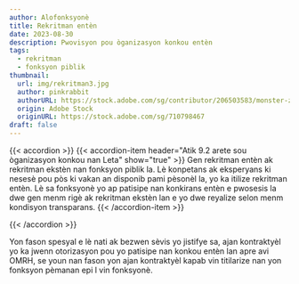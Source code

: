 ```yaml
---
author: Alofonksyonè
title: Rekritman entèn
date: 2023-08-30
description: Pwovisyon pou òganizasyon konkou entèn
tags:
  - rekritman
  - fonksyon piblik
thumbnail:
  url: img/rekritman3.jpg
  author: pinkrabbit
  authorURL: https://stock.adobe.com/sg/contributor/206503583/monster-ztudio 
  origin: Adobe Stock
  originURL: https://stock.adobe.com/sg/710798467
draft: false
---
```


{{< accordion >}}
  {{< accordion-item header="Atik 9.2 arete sou òganizasyon konkou nan Leta" show="true" >}}
  Gen rekritman entèn ak rekritman ekstèn nan fonksyon piblik la. Lè konpetans ak eksperyans ki nesesè pou pòs ki vakan an disponib pami pèsonèl la, yo ka itilize rekritman entèn. Lè sa fonksyonè yo ap patisipe nan konkirans entèn e pwosesis la dwe gen menm rigè ak rekritman ekstèn lan e yo dwe reyalize selon menm kondisyon transparans.
  {{< /accordion-item >}}
  <!-- {{< accordion-item header="Accordion Item #2" >}}
    This is the third item's accordion body.
  {{< /accordion-item >}} -->
  <!-- {{< accordion-item header="Accordion Item #3" >}}
    This is the third item's accordion body.
  {{< /accordion-item >}} -->
{{< /accordion >}}

Yon fason spesyal e lè nati ak bezwen sèvis yo jistifye sa, ajan kontraktyèl yo ka jwenn otorizasyon pou yo patisipe nan konkou entèn lan apre avi OMRH, se youn nan fason yon ajan kontraktyèl kapab vin titilarize nan yon fonksyon pèmanan epi l vin fonksyonè. 